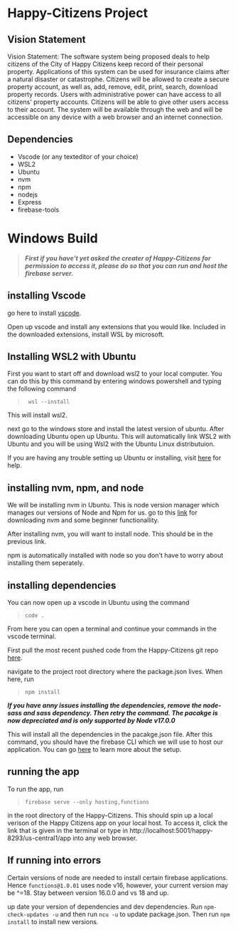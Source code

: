 # Happy-Citizens Project 

## Vision Statement
Vision Statement: The software system being proposed deals to help citizens of the 
City of Happy Citizens keep record of their personal property. Applications of this 
system can be used for insurance claims after a natural disaster or catastrophe. 
Citizens will be allowed to create a secure property account, as well as, add, remove, 
edit, print, search, download property records. Users with administrative power can 
have access to all citizens' property accounts. Citizens will be able to give other users access to their account. The system will be available through the web and will be accessible on any device with a web browser and an internet connection.

## Dependencies

- Vscode (or any texteditor of your choice)
- WSL2
- Ubuntu
- nvm
- npm
- nodejs
- Express
- firebase-tools

# Windows Build

> ***First if you have't yet asked the creater of Happy-Citizens for permission to access it, please do so that you can run and host the firebase server.***

## installing Vscode

go here to install [vscode](https://code.visualstudio.com/download).

Open up vscode and install any extensions that you would like. Included in the downloaded extensions, install WSL by microsoft.

## Installing WSL2 with Ubuntu

First you want to start off and download wsl2 to your local computer. You can do this by this command by entering windows powershell and typing the following command

> ` wsl --install`

This will install wsl2.

next go to the windows store and install the latest version of ubuntu. After downloading Ubuntu open up Ubuntu. This will automatically link WSL2 with Ubuntu and you will be using Wsl2 with the Ubuntu Linux distributuion.

If you are having any trouble setting up Ubuntu or installing, visit [here](https://ubuntu.com/tutorials/install-ubuntu-on-wsl2-on-windows-10#7-enjoy-ubuntu-on-wsl) for help.

## installing nvm, npm, and node

We will be installing nvm in Ubuntu. This is node version manager which manages our versions of Node and Npm for us. go to this [link](https://learn.microsoft.com/en-us/windows/dev-environment/javascript/nodejs-on-wsl) for downloading nvm and some beginner functionallity. 

After installing nvm, you will want to install node. This should be in the previous link.

npm is automatically installed with node so you don't have to worry about installing them seperately.

## installing dependencies
You can now open up a vscode in Ubuntu using the command

> `code .`

From here you can open a terminal and continue your commands in the vscode terminal.

First pull the most recent pushed code from the Happy-Citizens git repo [here](https://github.com/naye1443/Happy-Citizens).

navigate to the project root directory where the package.json lives. When here, run

> `npm install`

***If you have anny issues installing the dependencies, remove the node-sass and sass dependency. Then retry the command. The pacakge is now depreciated and is only supported by Node v17.0.0***

This will install all the dependencies in the pacakge.json file.
After this command, you should have the firebase CLI which we will use to host our application. You can go [here](https://firebase.google.com/docs/cli#windows-npm) to learn more about the setup.

## running the app

To run the app, run

> `firebase serve --only hosting,functions`

in the root directory of the Happy-Citizens. This should spin up a local verison of the Happy Citizens app on your local host. To access it, click the link that is given in the terminal or type in http://localhost:5001/happy-8293/us-central1/app into any web browser.

## If running into errors

Certain versions of node are needed to install certain firebase applications. Hence `functions@1.0.01` uses node v16, however, your current version may be ^=18. Stay between version 16.0.0 and vs 18 and up.

up date your version of dependencies and dev dependencies. Run `npm-check-updates -u` and then run `ncu -u` to update package.json. Then run `npm install` to install new versions.

